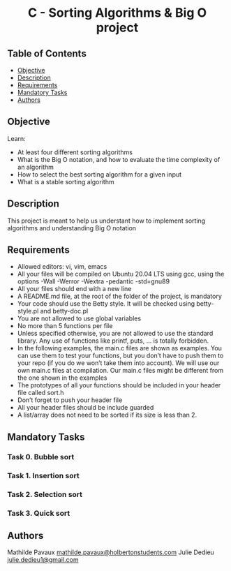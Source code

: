# <p align="center">C - Sorting Algorithms & Big O project</p>

## Table of Contents

-   [Objective](#Objective)
-   [Description](#Descritpion)
-   [Requirements](#Requirements)
-   [Mandatory Tasks](#Mandatory-tasks)
-   [Authors](#Authors)

## Objective

Learn:

- At least four different sorting algorithms
- What is the Big O notation, and how to evaluate the time complexity of an algorithm
- How to select the best sorting algorithm for a given input
- What is a stable sorting algorithm

## Description

This project is meant to help us understant how to implement sorting algorithms and understanding Big O notation

## Requirements

-   Allowed editors: vi, vim, emacs
- 	All your files will be compiled on Ubuntu 20.04 LTS using gcc, using the options -Wall -Werror -Wextra -pedantic -std=gnu89
-	All your files should end with a new line
-	A README.md file, at the root of the folder of the project, is mandatory
-	Your code should use the Betty style. It will be checked using betty-style.pl and betty-doc.pl
-	You are not allowed to use global variables
-	No more than 5 functions per file
-	Unless specified otherwise, you are not allowed to use the standard library. Any use of functions like printf, puts, … is totally forbidden.
-	In the following examples, the main.c files are shown as examples. You can use them to test your functions, but you don’t have to push them to your repo (if you do we won’t take them into account). We will use our own main.c files at compilation. Our main.c files might be different from the one shown in the examples
-	The prototypes of all your functions should be included in your header file called sort.h
-	Don’t forget to push your header file
-	All your header files should be include guarded
-	A list/array does not need to be sorted if its size is less than 2.

## Mandatory Tasks

### Task 0. Bubble sort 

### Task 1. Insertion sort 

### Task 2. Selection sort 

### Task 3. Quick sort

## Authors

Mathilde Pavaux <mathilde.pavaux@holbertonstudents.com>
Julie Dedieu <julie.dedieu1@gmail.com>
